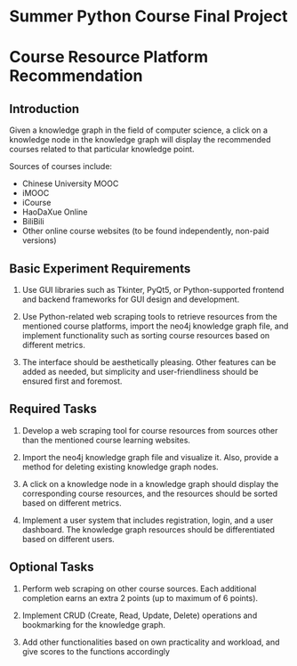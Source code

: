 # Summer Python Course Final Project

# Course Resource Platform Recommendation

## Introduction

Given a knowledge graph in the field of computer science, a click on a knowledge node in the knowledge graph will display the recommended courses related to that particular knowledge point.

Sources of courses include:

+ Chinese University MOOC
+ iMOOC
+ iCourse
+ HaoDaXue Online
+ BiliBili
+ Other online course websites (to be found independently, non-paid versions)

## Basic Experiment Requirements

1. Use GUI libraries such as Tkinter, PyQt5, or Python-supported frontend and backend frameworks for GUI design and development.

2. Use Python-related web scraping tools to retrieve resources from the mentioned course platforms, import the neo4j knowledge graph file, and implement functionality such as sorting course resources based on different metrics.

3. The interface should be aesthetically pleasing. Other features can be added as needed, but simplicity and user-friendliness should be ensured first and foremost.

## Required Tasks

1. Develop a web scraping tool for course resources from sources other than the mentioned course learning websites.

2. Import the neo4j knowledge graph file and visualize it. Also, provide a method for deleting existing knowledge graph nodes.

3. A click on a knowledge node in a knowledge graph should display the corresponding course resources, and the resources should be sorted based on different metrics.

4. Implement a user system that includes registration, login, and a user dashboard. The knowledge graph resources should be differentiated based on different users.

## Optional Tasks

1. Perform web scraping on other course sources. Each additional completion earns an extra 2
points (up to maximum of 6 points).

2. Implement CRUD (Create, Read, Update, Delete) operations and bookmarking for the knowledge graph.

3. Add other functionalities based on own practicality and workload, and give scores to the functions accordingly
